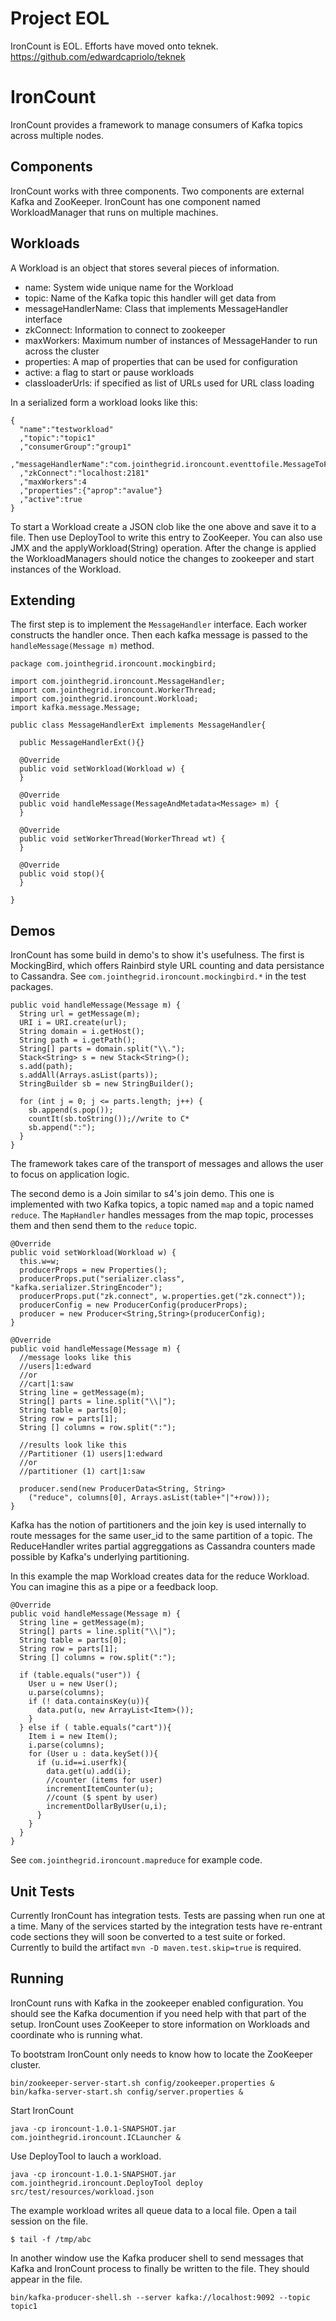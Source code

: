 Project EOL
=============
IronCount is EOL. Efforts have moved onto teknek. https://github.com/edwardcapriolo/teknek


IronCount
=============

IronCount provides a framework to manage consumers of Kafka topics across multiple nodes.

Components
-----
IronCount works with three components. Two components are external Kafka and ZooKeeper. IronCount
has one component named WorkloadManager that runs on multiple machines. 

Workloads
-----

A Workload is an object that stores several pieces of information.

* name: System wide unique name for the Workload
* topic: Name of the Kafka topic this handler will get data from
* messageHandlerName: Class that implements MessageHandler interface 
* zkConnect: Information to connect to zookeeper
* maxWorkers: Maximum number of instances of MessageHander to run across the cluster
* properties: A map of properties that can be used for configuration
* active: a flag to start or pause workloads
* classloaderUrls: if specified as list of URLs used for URL class loading

In a serialized form a workload looks like this:

    {
      "name":"testworkload"
      ,"topic":"topic1"
      ,"consumerGroup":"group1"
      ,"messageHandlerName":"com.jointhegrid.ironcount.eventtofile.MessageToFileHandler"
      ,"zkConnect":"localhost:2181"
      ,"maxWorkers":4
      ,"properties":{"aprop":"avalue"}
      ,"active":true
    }

To start a Workload create a JSON clob like the one above and save it to a file. Then use
DeployTool to write this entry to ZooKeeper. You can also use JMX and the applyWorkload(String) operation. 
After the change is applied the WorkloadManagers should notice
the changes to zookeeper and start instances of the Workload.

Extending
-----

The first step is to implement the `MessageHandler` interface. Each worker constructs the handler
once. Then each kafka message is passed to the `handleMessage(Message m)` method. 

    package com.jointhegrid.ironcount.mockingbird;

    import com.jointhegrid.ironcount.MessageHandler;
    import com.jointhegrid.ironcount.WorkerThread;
    import com.jointhegrid.ironcount.Workload;
    import kafka.message.Message;

    public class MessageHandlerExt implements MessageHandler{

      public MessageHandlerExt(){}

      @Override
      public void setWorkload(Workload w) {
      }

      @Override
      public void handleMessage(MessageAndMetadata<Message> m) {
      }

      @Override
      public void setWorkerThread(WorkerThread wt) {
      }
    
      @Override
      public void stop(){
      }

    }

Demos
-----

IronCount has some build in demo's to show it's usefulness. The first is MockingBird, which offers Rainbird 
style URL counting and data persistance to Cassandra. See `com.jointhegrid.ironcount.mockingbird.*` in the 
test packages.

    public void handleMessage(Message m) {
      String url = getMessage(m);
      URI i = URI.create(url);
      String domain = i.getHost();
      String path = i.getPath();
      String[] parts = domain.split("\\.");
      Stack<String> s = new Stack<String>();
      s.add(path);
      s.addAll(Arrays.asList(parts));
      StringBuilder sb = new StringBuilder();

      for (int j = 0; j <= parts.length; j++) {
        sb.append(s.pop());
        countIt(sb.toString());//write to C*
        sb.append(":");
      }
    }

The framework takes care of the transport of messages and allows the user to focus on application logic.

The second demo is a Join similar to s4's join demo. This one is implemented with two Kafka topics,
a topic named `map` and a topic named `reduce`. The `MapHandler` handles messages from the map topic, processes
them and then send them to the `reduce` topic. 

    @Override
    public void setWorkload(Workload w) {
      this.w=w;
      producerProps = new Properties();
      producerProps.put("serializer.class", "kafka.serializer.StringEncoder");
      producerProps.put("zk.connect", w.properties.get("zk.connect"));
      producerConfig = new ProducerConfig(producerProps);
      producer = new Producer<String,String>(producerConfig);
    }

    @Override
    public void handleMessage(Message m) {
      //message looks like this
      //users|1:edward
      //or
      //cart|1:saw
      String line = getMessage(m);
      String[] parts = line.split("\\|");
      String table = parts[0];
      String row = parts[1];
      String [] columns = row.split(":");

      //results look like this
      //Partitioner (1) users|1:edward
      //or
      //partitioner (1) cart|1:saw

      producer.send(new ProducerData<String, String>
        ("reduce", columns[0], Arrays.asList(table+"|"+row)));
    }

Kafka has the notion of partitioners and the join key is used internally to route 
messages for the same user_id to the same partition of a topic.  The ReduceHandler writes
partial aggreggations as Cassandra counters made possible by Kafka's underlying partitioning. 

In this example the map Workload creates data for the reduce Workload. You can imagine this
as a pipe or a feedback loop.

    @Override
    public void handleMessage(Message m) {
      String line = getMessage(m);
      String[] parts = line.split("\\|");
      String table = parts[0];
      String row = parts[1];
      String [] columns = row.split(":");

      if (table.equals("user")) {
        User u = new User();
        u.parse(columns);
        if (! data.containsKey(u)){
          data.put(u, new ArrayList<Item>());
        }
      } else if ( table.equals("cart")){
        Item i = new Item();
        i.parse(columns);
        for (User u : data.keySet()){
          if (u.id==i.userfk){
            data.get(u).add(i);
            //counter (items for user)
            incrementItemCounter(u);
            //count ($ spent by user)
            incrementDollarByUser(u,i);
          }
        }
      }
    }

See `com.jointhegrid.ironcount.mapreduce` for example code.

Unit Tests
-----

Currently IronCount has integration tests. Tests are passing when run one at a time.
Many of the services started by the integration tests have re-entrant code
sections they will soon be converted to a test suite or forked. Currently to build the 
artifact `mvn -D maven.test.skip=true` is required.

Running
-----

IronCount runs with Kafka in the zookeeper enabled configuration. You should see the 
Kafka documention if you need help with that part of the setup. IronCount uses ZooKeeper
to store information on Workloads and coordinate who is running what.

To bootstram IronCount only needs to know how to locate the ZooKeeper cluster.

    bin/zookeeper-server-start.sh config/zookeeper.properties &
    bin/kafka-server-start.sh config/server.properties &

Start IronCount

    java -cp ironcount-1.0.1-SNAPSHOT.jar com.jointhegrid.ironcount.ICLauncher &

Use DeployTool to lauch a workload.
 
    java -cp ironcount-1.0.1-SNAPSHOT.jar com.jointhegrid.ironcount.DeployTool deploy src/test/resources/workload.json

The example workload writes all queue data to a local file. Open a tail session on the file.

    $ tail -f /tmp/abc

In another window use the Kafka producer shell to send messages that Kafka and IronCount process to finally be written to the file. They should appear in the file.

    bin/kafka-producer-shell.sh --server kafka://localhost:9092 --topic topic1



